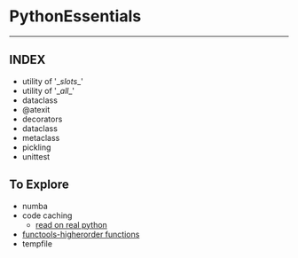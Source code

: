 # PythonEssentials

------
INDEX
------
- utility of '\__slots__'
- utility of '\__all__'
- dataclass
- @atexit
- decorators
- dataclass
- metaclass
- pickling
- unittest

## To Explore
- numba
- code caching
    - [read on real python](https://realpython.com/lru-cache-python/)
- [functools-higherorder functions](https://docs.python.org/3/library/functools.html#module-functools)
- tempfile
